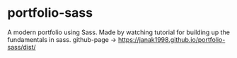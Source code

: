 # portfolio-sass
A modern portfolio using Sass.
Made by watching tutorial for building up the fundamentals in sass. 
github-page -> https://janak1998.github.io/portfolio-sass/dist/
